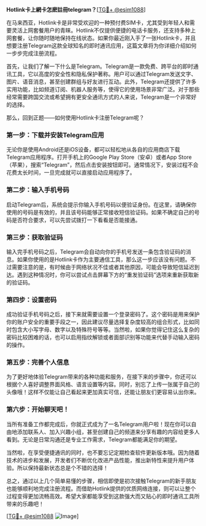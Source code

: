 **Hotlink卡上網卡怎麽註冊telegram？**[[TG💪+ @esim1088](https://t.me/s/esim1088)]

在马来西亚，Hotlink卡是非常受欢迎的一种预付费SIM卡，尤其受到年轻人和需要灵活上网套餐用户的青睐。Hotlink不仅提供便捷的电话卡服务，还支持多种上网套餐，让你随时随地保持在线状态。如果你最近刚入手了一张Hotlink卡，并且想要注册Telegram这款全球知名的即时通讯应用，这篇文章将为你详细介绍如何一步步完成注册流程。

首先，让我们了解一下什么是Telegram。Telegram是一款免费、跨平台的即时通讯工具，它以高度的安全性和隐私保护著称。用户可以通过Telegram发送文字、图片、语音消息，甚至创建群组与好友进行互动。此外，Telegram还提供了许多实用功能，比如频道订阅、机器人服务等，使得它的使用场景非常广泛。对于那些经常需要跨国交流或希望拥有更安全通讯方式的人来说，Telegram是一个非常好的选择。

那么，回到正题——如何使用Hotlink卡注册Telegram呢？

### 第一步：下载并安装Telegram应用

无论你是使用Android还是iOS设备，都可以轻松地从各自的应用商店下载Telegram应用程序。打开手机上的Google Play Store（安卓）或者App Store（苹果），搜索“Telegram”，然后点击安装按钮即可。通常情况下，安装过程不会花费太长时间，一旦完成就可以直接启动应用程序了。

### 第二步：输入手机号码

启动Telegram后，系统会提示你输入手机号码以便验证身份。在这里，请确保你使用的号码是有效的，并且该号码能够正常接收短信验证码。如果不确定自己的号码是否符合要求，可以先尝试拨打一下看看是否能接通。

### 第三步：获取验证码

输入完手机号码之后，Telegram会自动向你的手机号发送一条包含验证码的消息。如果你使用的是Hotlink卡作为主要通信工具，那么这一步应该没有问题。不过需要注意的是，有时候由于网络状况不佳或者其他原因，可能会导致短信延迟到达。遇到这种情况时，你可以尝试点击屏幕下方的“重发验证码”选项来重新获取新的验证码。

### 第四步：设置密码

成功验证手机号码之后，接下来就需要设置一个登录密码了。这个密码是用来保护你的账户安全的重要手段之一，因此建议尽量选择复杂度较高的组合形式，比如同时包含大小写字母、数字以及特殊符号等等。当然啦，如果你觉得记住这么复杂的密码比较困难的话，也可以启用指纹解锁或者面部识别等功能来代替手动输入密码的操作。

### 第五步：完善个人信息

为了更好地体验Telegram带来的各种功能和服务，在接下来的步骤中，你还可以根据个人喜好调整界面风格、语言设置等内容。同时，别忘了上传一张属于自己的头像哦！这样不仅能让自己看起来更加真实可信，还能让朋友们更容易认出你来。

### 第六步：开始聊天吧！

当所有准备工作都完成后，你就正式成为了一名Telegram用户啦！现在你可以自由地添加联系人、加入兴趣小组，甚至创建自己的频道来分享有趣的内容给更多人看到。无论是日常沟通还是专业工作需求，Telegram都能满足你的期望。

当然啦，在享受便捷通讯的同时，也不要忘记定期检查软件更新版本哦。因为随着技术的进步和发展，开发者们不断优化改进产品性能，推出新特性来提升用户体验。所以保持最新状态总是个不错的选择！

总之，通过以上几个简单易懂的步骤，相信即使是初次接触Telegram的新手朋友也能够顺利地完成注册流程。而借助Hotlink提供的优质网络连接，则可以让整个过程变得更加流畅高效。希望大家都能享受到这款强大而又贴心的即时通讯工具所带来的乐趣吧！

[[TG💪+ @esim1088](https://t.me/s/esim1088) ![Image](https://i.postimg.cc/4NQfJmqS/Snipaste-2025-05-13-00-14-12.png)]